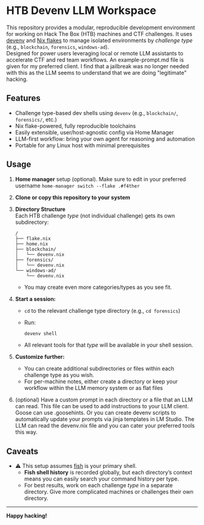 # HTB Devenv LLM Workspace

This repository provides a modular, reproducible development environment for working on Hack The Box (HTB) machines and CTF challenges. It uses [devenv](https://devenv.sh/) and [Nix flakes](https://nixos.wiki/wiki/Flakes) to manage isolated environments by *challenge type* (e.g., `blockchain`, `forensics`, `windows-ad`).  
Designed for power users leveraging local or remote LLM assistants to accelerate CTF and red team workflows. An example-prompt.md file is given for my preferred client. I find that a jailbreak was no longer needed with this as the LLM seems to understand that we are doing "legitimate" hacking. 

## Features

- Challenge type-based dev shells using `devenv` (e.g., `blockchain/`, `forensics/`, etc.)
- Nix flake-powered, fully reproducible toolchains  
- Easily extensible, user/host-agnostic config via Home Manager  
- LLM-first workflow: bring your own agent for reasoning and automation
- Portable for any Linux host with minimal prerequisites

## Usage

1. **Home manager** 
    setup (optional). Make sure to edit in your preferred username
    `home-manager switch --flake .#f4ther`
    

2. **Clone or copy this repository to your system**

3. **Directory Structure**  
   Each HTB challenge *type* (not individual challenge) gets its own subdirectory:
   ```
   /
   ├── flake.nix
   ├── home.nix
   ├── blockchain/
   │   └── devenv.nix
   ├── forensics/
   │   └── devenv.nix
   └── windows-ad/
       └── devenv.nix
   ```
   - You may create even more categories/types as you see fit.

4. **Start a session:**
   - `cd` to the relevant challenge type directory (e.g., `cd forensics`)
   - Run:

     ```sh
     devenv shell
     ```

   - All relevant tools for that *type* will be available in your shell session.

5. **Customize further:**  
   - You can create additional subdirectories or files within each challenge type as you wish.
   - For per-machine notes, either create a directory or keep your workflow within the LLM memory system or as flat files

6. (optional) Have a custom prompt in each directory or a file that an LLM can read. This file can be used to add instructions to your LLM client. Goose can use .goosehints. Or you can create devenv scripts to automatically update your prompts via jinja templates in LM Studio. The LLM can read the devenv.nix file and you can cater your preferred tools this way.

## Caveats

- ⚠️ This setup assumes [fish](https://fishshell.com/) is your primary shell.
    - **Fish shell history** is recorded globally, but each directory’s context means you can easily search your command history per type.
    - For best results, work on each challenge *type* in a separate directory. Give more complicated machines or challenges their own directory.

---

**Happy hacking!**
